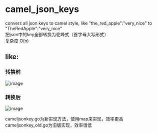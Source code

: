 # camel_json_keys
convers all json keys to camel style, like "the_red_apple":"very_nice" to "TheRedApple":"very_nice"    
把json中的key全部转换为驼峰式（首字母大写形式）    
复杂度  O(n)    

## like:    
### 转换前   
![image](http://anaou.com/photolink/cameljsonkeys/qian.png)   

### 转换后      
![image](http://anaou.com/photolink/cameljsonkeys/hou.png)   

cameljsonkey.go为新实现方法，使用map来实现，效率更高
cameljsonkey_old.go为旧版实现，效率很低
